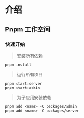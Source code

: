 # 介绍

## Pnpm 工作空间

### 快速开始

> 安装所有依赖

```shell
pnpm install
```

> 运行所有项目

```shell
pnpm start:server
pnpm start:admin
```

> 为子应用安装依赖

```shell
pnpm add <name> -C packages/admin
pnpm add <name> -C packages/server
```
